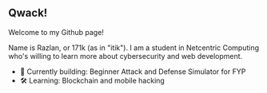 ## Qwack!

Welcome to my Github page!

Name is Razlan, or 171k (as in "itik"). I am a student in Netcentric Computing who's willing to learn more about cybersecurity and web development.

- 🔭 Currently building: Beginner Attack and Defense Simulator for FYP
- 🛠 Learning: Blockchain and mobile hacking
